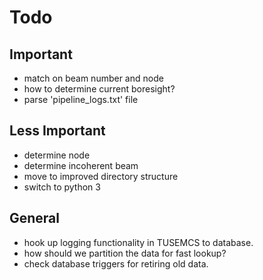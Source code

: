 # Todo #

## Important ##

* match on beam number and node
* how to determine current boresight?
* parse 'pipeline_logs.txt' file

## Less Important ##

* determine node
* determine incoherent beam
* move to improved directory structure
* switch to python 3

## General ##

* hook up logging functionality in TUSEMCS to database.
* how should we partition the data for fast lookup?
* check database triggers for retiring old data.
